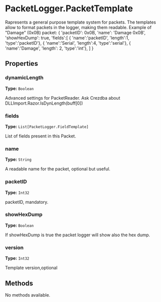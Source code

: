 # PacketLogger.PacketTemplate

Rapresents a general purpose template system for packets. 
The templates allow to format packets in the logger, making them readable.
Example of "Damage" (0x0B) packet:
{
 'packetID': 0x0B,
 'name': 'Damage 0x0B',
 'showHexDump': true,
 'fields':[
   { 'name':'packetID', 'length':1, 'type':'packetID'},
   { 'name':'Serial', 'length':4, 'type':'serial'},
   { 'name':'Damage', 'length': 2, 'type':'int'},
 ]
}

## Properties

### dynamicLength

**Type:** `Boolean`

Advanced settings for PacketReader. Ask Crezdba about DLLImport.Razor.IsDynLength(buff[0])

### fields

**Type:** `List[PacketLogger.FieldTemplate]`

List of fields present in this Packet.

### name

**Type:** `String`

A readable name for the packet, optional but useful.

### packetID

**Type:** `Int32`

packetID, mandatory.

### showHexDump

**Type:** `Boolean`

If showHexDump is true the packet logger will show also the hex dump.

### version

**Type:** `Int32`

Template version,optional

## Methods

No methods available.


